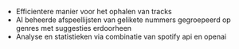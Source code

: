 ﻿- Efficientere manier voor het ophalen van tracks
- AI beheerde afspeellijsten van gelikete nummers gegroepeerd op genres met suggesties erdoorheen
- Analyse en statistieken via combinatie van spotify api en openai
